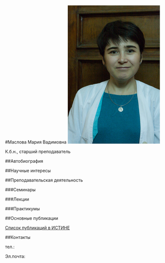#Маслова Мария Вадимовна
![Маслова Мария Вадимовна](./maslova.jpg "Маслова Мария Вадимовна")

К.б.н., старший преподаватель

##Автобиография

##Научные интересы
	 
##Преподавательская деятельность

###Семинары

###Лекции

###Практикумы

##Основные публикации

[Список публикаций в ИСТИНЕ](http://istina.msu.ru/profile/Maslova_MV/)

##Контакты

тел.: 

Эл.почта: